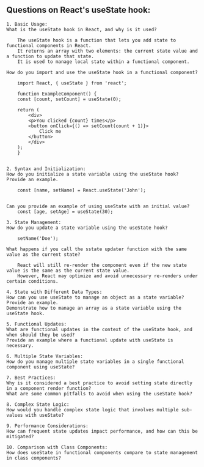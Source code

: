 ## Questions on React's useState hook:

    1. Basic Usage:
    What is the useState hook in React, and why is it used?

        The useState hook is a function that lets you add state to functional components in React. 
        It returns an array with two elements: the current state value and a function to update that state. 
        It is used to manage local state within a functional component.

    How do you import and use the useState hook in a functional component?
    
        import React, { useState } from 'react';

        function ExampleComponent() {
        const [count, setCount] = useState(0);

        return (
            <div>
            <p>You clicked {count} times</p>
            <button onClick={() => setCount(count + 1)}>
                Click me
            </button>
            </div>
        );
        }


    2. Syntax and Initialization:
    How do you initialize a state variable using the useState hook? Provide an example.

        const [name, setName] = React.useState('John');


    Can you provide an example of using useState with an initial value?
        const [age, setAge] = useState(30);

    3. State Management:
    How do you update a state variable using the useState hook?

        setName('Doe');

    What happens if you call the sstate updater function with the same value as the current state?

        React will still re-render the component even if the new state value is the same as the current state value. 
        However, React may optimize and avoid unnecessary re-renders under certain conditions.

    4. State with Different Data Types:
    How can you use useState to manage an object as a state variable? Provide an example.
    Demonstrate how to manage an array as a state variable using the useState hook.

    5. Functional Updates:
    What are functional updates in the context of the useState hook, and when should they be used?
    Provide an example where a functional update with useState is necessary.

    6. Multiple State Variables:
    How do you manage multiple state variables in a single functional component using useState?

    7. Best Practices:
    Why is it considered a best practice to avoid setting state directly in a component render function?
    What are some common pitfalls to avoid when using the useState hook?

    8. Complex State Logic:
    How would you handle complex state logic that involves multiple sub-values with useState?

    9. Performance Considerations:
    How can frequent state updates impact performance, and how can this be mitigated?

    10. Comparison with Class Components:
    How does useState in functional components compare to state management in class components?